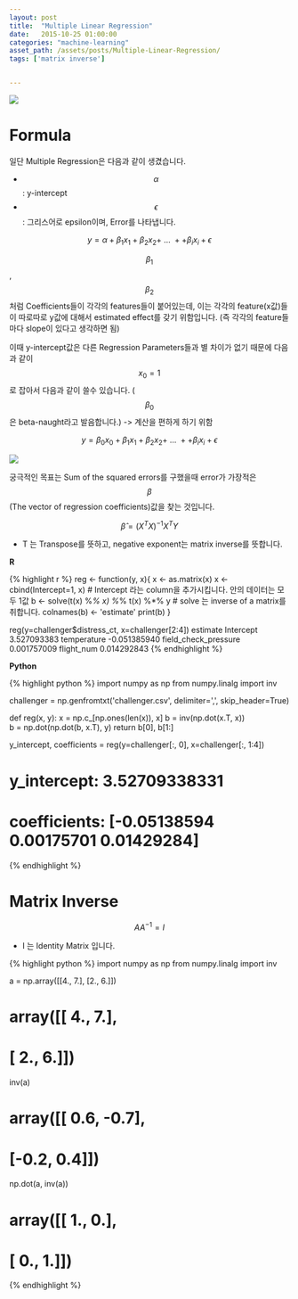 ```yaml
---
layout: post
title:  "Multiple Linear Regression"
date:   2015-10-25 01:00:00
categories: "machine-learning"
asset_path: /assets/posts/Multiple-Linear-Regression/
tags: ['matrix inverse']


---
```


<div>
    <img src="{{ page.asset_path }}medical-expenses.jpg" class="img-responsive img-rounded">
</div>


# Formula 

일단 Multiple Regression은 다음과 같이 생겼습니다.

* $$ \alpha $$: y-intercept 
* $$ \epsilon $$: 그리스어로 epsilon이며, Error를 나타냅니다. 

$$ y = \alpha + \beta_{1}x_{1} + \beta_{2}x_{2} + \ ... \ + + \beta_{i}x_{i} + \epsilon $$

$$ \beta_{1} $$,  $$ \beta_{2} $$  처럼 Coefficients들이 각각의 features들이 붙어있는데, 
이는 각각의 feature(x값)들이 따로따로 y값에 대해서 estimated effect를 갖기 위함입니다. 
(즉 각각의 feature들마다 slope이 있다고 생각하면 됨)

이때 y-intercept값은 다른 Regression Parameters들과 별 차이가 없기 때문에 다음과 같이 $$ x_{0} = 1 $$ 로 잡아서 다음과 같이 쓸수 있습니다.
($$ \beta_{0} $$은 beta-naught라고 발음합니다.) -> 계산을 편하게 하기 위함

$$ y = \beta_{0}x_{0} + \beta_{1}x_{1} + \beta_{2}x_{2} + \ ... \ + + \beta_{i}x_{i} + \epsilon $$

<img src="{{ page.asset_path }}regression.png" class="img-responsive img-rounded">

궁극적인 목표는 Sum of the squared errors를 구했을때 error가 가장적은 $$ \beta $$ (The vector of regression coefficients)값을 찾는 것입니다.

$$ \hat{\beta} = (X^{T}X)^{-1}X^{T}Y $$

* T 는 Transpose를 뜻하고, negative exponent는 matrix inverse를 뜻합니다.

**R**

{% highlight r %}
reg <- function(y, x){
  x <- as.matrix(x)
  x <- cbind(Intercept=1, x) # Intercept 라는 column을 추가시킵니다. 안의 데이터는 모두 1값
  b <- solve(t(x) %*% x) %*% t(x) %*% y # solve 는 inverse of a matrix를 취합니다.
  colnames(b) <- 'estimate'
  print(b)
}

reg(y=challenger$distress_ct, x=challenger[2:4])
                         estimate
Intercept             3.527093383
temperature          -0.051385940
field_check_pressure  0.001757009
flight_num            0.014292843
{% endhighlight %}

**Python**

{% highlight python %}
import numpy as np
from numpy.linalg import inv

challenger = np.genfromtxt('challenger.csv', delimiter=',', skip_header=True)

def reg(x, y):
    x = np.c_[np.ones(len(x)), x]
    b = inv(np.dot(x.T, x))    
    b = np.dot(np.dot(b, x.T), y)
    return b[0], b[1:]
    
y_intercept, coefficients = reg(y=challenger[:, 0], x=challenger[:, 1:4])
# y_intercept:  3.52709338331
# coefficients: [-0.05138594  0.00175701  0.01429284]
{% endhighlight %}


# Matrix Inverse
 
$$ A A^{-1} = I $$

* I 는 Identity Matrix 입니다.

{% highlight python %}
import numpy as np
from numpy.linalg import inv

a = np.array([[4., 7.], [2., 6.]])
# array([[ 4.,  7.],
#        [ 2.,  6.]])

inv(a) 
# array([[ 0.6, -0.7],
#        [-0.2,  0.4]])

np.dot(a, inv(a))
# array([[ 1.,  0.],
#        [ 0.,  1.]])

{% endhighlight %}